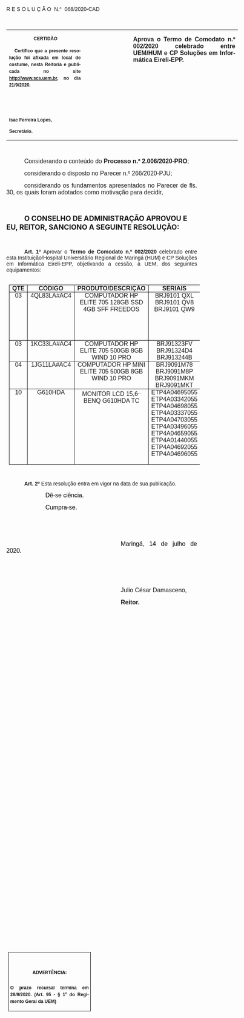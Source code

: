 <body lang=PT-BR link=blue vlink="#954F72" style='tab-interval:35.4pt'>

<div class=WordSection1>

<p class=MsoTitle><span style='font-family:"Arial",sans-serif;mso-bidi-font-family:
"Times New Roman";mso-ansi-language:PT-BR;mso-no-proof:yes'>R E S O L U Ç Ã
O<span style='mso-spacerun:yes'>  </span>N.</span><span style='font-family:
Symbol;mso-ascii-font-family:Arial;mso-hansi-font-family:Arial;mso-ansi-language:
PT-BR;mso-char-type:symbol;mso-symbol-font-family:Symbol;mso-no-proof:yes'><span
style='mso-char-type:symbol;mso-symbol-font-family:Symbol'>°</span></span><span
style='font-family:"Arial",sans-serif;mso-bidi-font-family:"Times New Roman";
mso-ansi-language:PT-BR;mso-no-proof:yes'><span style='mso-spacerun:yes'> 
</span>068/2020-CAD<o:p></o:p></span></p>

<p class=BodyText21><span style='font-size:10.0pt;font-family:"Arial",sans-serif;
mso-bidi-font-family:"Times New Roman";mso-no-proof:yes'><o:p>&nbsp;</o:p></span></p>

<table class=MsoNormalTable border=0 cellspacing=0 cellpadding=0 width=612
 style='width:459.0pt;border-collapse:collapse;mso-padding-alt:0cm 5.4pt 0cm 5.4pt'>
 <tr style='mso-yfti-irow:0;mso-yfti-firstrow:yes;mso-yfti-lastrow:yes'>
  <td width=196 valign=top style='width:147.15pt;padding:0cm 5.4pt 0cm 5.4pt'>
  <p class=MsoNormal align=center style='text-align:center;layout-grid-mode:
  char'><b style='mso-bidi-font-weight:normal'><span style='font-size:9.0pt;
  mso-bidi-font-size:10.0pt;font-family:"Arial",sans-serif;mso-bidi-font-family:
  "Times New Roman";mso-no-proof:yes'><span style='mso-spacerun:yes'> </span>CERTIDÃO<o:p></o:p></span></b></p>
  <p class=MsoNormal style='text-align:justify;line-height:150%'><b
  style='mso-bidi-font-weight:normal'><span style='font-size:9.0pt;line-height:
  150%;font-family:"Arial",sans-serif;mso-bidi-font-family:"Times New Roman";
  mso-no-proof:yes'><span style='mso-spacerun:yes'>   </span>Certifico que a
  presente resolução foi afixada em local de costume, nesta Reitoria e
  publicada no site<span style='color:blue'> </span><a
  href="http://www.scs.uem.br/"><span style='text-decoration:none;text-underline:
  none'>http://www.scs.uem.br</span></a>, no dia</span></b><b style='mso-bidi-font-weight:
  normal'><span style='font-size:9.0pt;mso-bidi-font-size:10.0pt;line-height:
  150%;font-family:"Arial",sans-serif;mso-bidi-font-family:"Times New Roman";
  mso-no-proof:yes'> 21/9/2020.<o:p></o:p></span></b></p>
  <p class=MsoNormal><b style='mso-bidi-font-weight:normal'><span
  style='font-size:9.0pt;mso-bidi-font-size:10.0pt;font-family:"Arial",sans-serif;
  mso-bidi-font-family:"Times New Roman";mso-no-proof:yes'><o:p>&nbsp;</o:p></span></b></p>
  <p class=MsoNormal><b style='mso-bidi-font-weight:normal'><span
  style='font-size:9.0pt;mso-bidi-font-size:10.0pt;font-family:"Arial",sans-serif;
  mso-bidi-font-family:"Times New Roman";mso-no-proof:yes'><o:p>&nbsp;</o:p></span></b></p>
  <p class=MsoNormal><b style='mso-bidi-font-weight:normal'><span
  style='font-size:9.0pt;mso-bidi-font-size:10.0pt;font-family:"Arial",sans-serif;
  mso-bidi-font-family:"Times New Roman";mso-no-proof:yes'>Isac Ferreira Lopes,<o:p></o:p></span></b></p>
  <p class=MsoNormal><b style='mso-bidi-font-weight:normal'><span
  style='font-size:9.0pt;mso-bidi-font-size:10.0pt;font-family:"Arial",sans-serif;
  mso-bidi-font-family:"Times New Roman";mso-no-proof:yes'>Secretário.<o:p></o:p></span></b></p>
  </td>
  <td width=123 valign=top style='width:92.15pt;padding:0cm 5.4pt 0cm 5.4pt'>
  <p class=MsoNormal style='margin-right:-5.4pt'><b><span style='font-size:
  12.0pt;mso-bidi-font-size:10.0pt;font-family:"Arial",sans-serif;mso-bidi-font-family:
  "Times New Roman";mso-no-proof:yes'><o:p>&nbsp;</o:p></span></b></p>
  </td>
  <td width=293 valign=top style='width:219.7pt;padding:0cm 5.4pt 0cm 5.4pt'>
  <p class=MsoNormal style='text-align:justify'><b><span style='font-size:12.0pt;
  font-family:"Arial",sans-serif;mso-no-proof:yes'>Aprova o Termo de Comodato n.º
  002/2020 celebrado entre UEM/HUM e CP Soluções em Informática Eireli-EPP.</span></b><b><span
  style='font-size:12.0pt;font-family:"Arial",sans-serif;mso-bidi-font-family:
  "Times New Roman";mso-no-proof:yes'><o:p></o:p></span></b></p>
  </td>
 </tr>
</table>

<p class=BodyText21><span style='mso-bidi-font-size:12.0pt;font-family:"Arial",sans-serif;
mso-bidi-font-family:"Times New Roman";mso-no-proof:yes'><o:p>&nbsp;</o:p></span></p>

<p class=MsoNormal style='text-align:justify;text-indent:35.45pt'><span
style='font-size:12.0pt;mso-bidi-font-size:10.0pt;font-family:"Arial",sans-serif;
mso-bidi-font-family:"Times New Roman"'>Considerando o conteúdo do <b
style='mso-bidi-font-weight:normal'>Processo n.º 2.006/2020-PRO</b>;<o:p></o:p></span></p>

<p class=MsoNormal style='text-align:justify;text-indent:35.45pt'><span
style='font-size:12.0pt;mso-bidi-font-size:10.0pt;font-family:"Arial",sans-serif;
mso-bidi-font-family:"Times New Roman"'>considerando o disposto no Parecer n.º 266/2020-PJU;<o:p></o:p></span></p>

<p class=MsoNormal style='text-align:justify;text-indent:35.45pt'><span
style='font-size:12.0pt;mso-bidi-font-size:10.0pt;font-family:"Arial",sans-serif;
mso-bidi-font-family:"Times New Roman"'>considerando os fundamentos
apresentados no Parecer de fls. 30, os quais foram adotados como motivação para
decidir,<o:p></o:p></span></p>

<p class=MsoBodyTextIndent style='text-indent:35.45pt'><b style='mso-bidi-font-weight:
normal'><span style='font-size:12.0pt;mso-no-proof:yes'><o:p>&nbsp;</o:p></span></b></p>

<p class=MsoBodyTextIndent style='text-indent:35.45pt'><b style='mso-bidi-font-weight:
normal'><span style='font-size:14.0pt;mso-no-proof:yes'>O CONSELHO DE
ADMINISTRAÇÃO APROVOU E EU, REITOR, SANCIONO A SEGUINTE RESOLUÇÃO:<o:p></o:p></span></b></p>

<p class=MsoBodyTextIndent style='text-indent:35.45pt'><span style='mso-no-proof:
yes'><o:p>&nbsp;</o:p></span></p>

<p style='margin:0cm;margin-bottom:.0001pt;text-align:justify;text-indent:35.45pt'><b
style='mso-bidi-font-weight:normal'><span style='font-family:"Arial",sans-serif;
mso-fareast-font-family:"Arial Unicode MS"'>Art. 1º </span></b><span
style='font-family:"Arial",sans-serif'>Aprovar o </span><b><span
style='mso-bidi-font-size:12.0pt;font-family:"Arial",sans-serif;mso-no-proof:
yes'>Termo de Comodato n.º 002/2020</span></b><span style='font-family:"Arial",sans-serif;
mso-no-proof:yes'> celebrado </span><span style='mso-bidi-font-size:12.0pt;
font-family:"Arial",sans-serif;mso-bidi-font-weight:bold;mso-no-proof:yes'>entre
esta Instituição/Hospital Universitário Regional de&nbsp;Maringá (</span><span
style='font-family:"Arial",sans-serif;mso-no-proof:yes'>HUM) e CP Soluções em
Informática Eireli-EPP, objetivando a cessão, à UEM, dos seguintes
equipamentos:<o:p></o:p></span></p>

<p align=center style='margin:0cm;margin-bottom:.0001pt;text-align:center;
text-indent:35.45pt'><span style='font-size:10.0pt;font-family:"Arial",sans-serif;
mso-no-proof:yes'><o:p>&nbsp;</o:p></span></p>

<table class=MsoNormalTable border=1 cellspacing=0 cellpadding=0
 style='margin-left:5.4pt;border-collapse:collapse;border:none;mso-border-alt:
 solid windowtext .5pt;mso-yfti-tbllook:1184;mso-padding-alt:0cm 5.4pt 0cm 5.4pt;
 mso-border-insideh:.5pt solid windowtext;mso-border-insidev:.5pt solid windowtext'>
 <tr style='mso-yfti-irow:0;mso-yfti-firstrow:yes'>
  <td width=47 valign=top style='width:35.5pt;border:solid windowtext 1.0pt;
  mso-border-alt:solid windowtext .5pt;padding:0cm 5.4pt 0cm 5.4pt'>
  <p align=center style='margin:0cm;margin-bottom:.0001pt;text-align:center'><b
  style='mso-bidi-font-weight:normal'><span style='mso-bidi-font-size:12.0pt;
  font-family:"Arial",sans-serif;mso-fareast-font-family:"Arial Unicode MS";
  mso-bidi-font-family:"Times New Roman";mso-no-proof:yes'>QTE<o:p></o:p></span></b></p>
  </td>
  <td width=123 valign=top style='width:92.2pt;border:solid windowtext 1.0pt;
  border-left:none;mso-border-left-alt:solid windowtext .5pt;mso-border-alt:
  solid windowtext .5pt;padding:0cm 5.4pt 0cm 5.4pt'>
  <p align=center style='margin:0cm;margin-bottom:.0001pt;text-align:center'><b
  style='mso-bidi-font-weight:normal'><span style='mso-bidi-font-size:12.0pt;
  font-family:"Arial",sans-serif;mso-fareast-font-family:"Arial Unicode MS";
  mso-bidi-font-family:"Times New Roman";mso-no-proof:yes'>CÓDIGO<o:p></o:p></span></b></p>
  </td>
  <td width=198 valign=top style='width:148.75pt;border:solid windowtext 1.0pt;
  border-left:none;mso-border-left-alt:solid windowtext .5pt;mso-border-alt:
  solid windowtext .5pt;padding:0cm 5.4pt 0cm 5.4pt'>
  <p align=center style='margin:0cm;margin-bottom:.0001pt;text-align:center'><b
  style='mso-bidi-font-weight:normal'><span style='mso-bidi-font-size:12.0pt;
  font-family:"Arial",sans-serif;mso-fareast-font-family:"Arial Unicode MS";
  mso-bidi-font-family:"Times New Roman";mso-no-proof:yes'>PRODUTO/DESCRIÇÃO<o:p></o:p></span></b></p>
  </td>
  <td width=147 valign=top style='width:110.4pt;border:solid windowtext 1.0pt;
  border-left:none;mso-border-left-alt:solid windowtext .5pt;mso-border-alt:
  solid windowtext .5pt;padding:0cm 5.4pt 0cm 5.4pt'>
  <p align=center style='margin:0cm;margin-bottom:.0001pt;text-align:center'><b
  style='mso-bidi-font-weight:normal'><span style='mso-bidi-font-size:12.0pt;
  font-family:"Arial",sans-serif;mso-fareast-font-family:"Arial Unicode MS";
  mso-bidi-font-family:"Times New Roman";mso-no-proof:yes'>SERIAIS<o:p></o:p></span></b></p>
  </td>
  <td width=96 valign=top style='width:72.15pt;border:solid windowtext 1.0pt;
  border-left:none;mso-border-left-alt:solid windowtext .5pt;mso-border-alt:
  solid windowtext .5pt;padding:0cm 5.4pt 0cm 5.4pt'>
  <p align=center style='margin:0cm;margin-bottom:.0001pt;text-align:center'><b
  style='mso-bidi-font-weight:normal'><span style='mso-bidi-font-size:12.0pt;
  font-family:"Arial",sans-serif;mso-fareast-font-family:"Arial Unicode MS";
  mso-bidi-font-family:"Times New Roman";mso-no-proof:yes'>OBS<o:p></o:p></span></b></p>
  </td>
 </tr>
 <tr style='mso-yfti-irow:1'>
  <td width=47 valign=top style='width:35.5pt;border:solid windowtext 1.0pt;
  border-top:none;mso-border-top-alt:solid windowtext .5pt;mso-border-alt:solid windowtext .5pt;
  padding:0cm 5.4pt 0cm 5.4pt'>
  <p align=center style='margin:0cm;margin-bottom:.0001pt;text-align:center'><span
  style='mso-bidi-font-size:12.0pt;font-family:"Arial",sans-serif;mso-fareast-font-family:
  "Arial Unicode MS";mso-bidi-font-family:"Times New Roman";mso-no-proof:yes'>03<o:p></o:p></span></p>
  </td>
  <td width=123 valign=top style='width:92.2pt;border-top:none;border-left:
  none;border-bottom:solid windowtext 1.0pt;border-right:solid windowtext 1.0pt;
  mso-border-top-alt:solid windowtext .5pt;mso-border-left-alt:solid windowtext .5pt;
  mso-border-alt:solid windowtext .5pt;padding:0cm 5.4pt 0cm 5.4pt'>
  <p align=center style='margin:0cm;margin-bottom:.0001pt;text-align:center'><span
  style='mso-bidi-font-size:12.0pt;font-family:"Arial",sans-serif;mso-fareast-font-family:
  "Arial Unicode MS";mso-bidi-font-family:"Times New Roman";mso-no-proof:yes'>4QL83LA#AC4<o:p></o:p></span></p>
  </td>
  <td width=198 valign=top style='width:148.75pt;border-top:none;border-left:
  none;border-bottom:solid windowtext 1.0pt;border-right:solid windowtext 1.0pt;
  mso-border-top-alt:solid windowtext .5pt;mso-border-left-alt:solid windowtext .5pt;
  mso-border-alt:solid windowtext .5pt;padding:0cm 5.4pt 0cm 5.4pt'>
  <p align=center style='margin:0cm;margin-bottom:.0001pt;text-align:center'><span
  style='mso-bidi-font-size:12.0pt;font-family:"Arial",sans-serif;mso-fareast-font-family:
  "Arial Unicode MS";mso-bidi-font-family:"Times New Roman";mso-no-proof:yes'>COMPUTADOR
  HP ELITE 705 128GB SSD<o:p></o:p></span></p>
  <p align=center style='margin:0cm;margin-bottom:.0001pt;text-align:center'><span
  style='mso-bidi-font-size:12.0pt;font-family:"Arial",sans-serif;mso-fareast-font-family:
  "Arial Unicode MS";mso-bidi-font-family:"Times New Roman";mso-no-proof:yes'>4GB
  SFF FREEDOS<o:p></o:p></span></p>
  </td>
  <td width=147 valign=top style='width:110.4pt;border-top:none;border-left:
  none;border-bottom:solid windowtext 1.0pt;border-right:solid windowtext 1.0pt;
  mso-border-top-alt:solid windowtext .5pt;mso-border-left-alt:solid windowtext .5pt;
  mso-border-alt:solid windowtext .5pt;padding:0cm 5.4pt 0cm 5.4pt'>
  <p align=center style='margin:0cm;margin-bottom:.0001pt;text-align:center'><span
  style='mso-bidi-font-size:12.0pt;font-family:"Arial",sans-serif;mso-fareast-font-family:
  "Arial Unicode MS";mso-bidi-font-family:"Times New Roman";mso-no-proof:yes'>BRJ9101
  QXL<o:p></o:p></span></p>
  <p align=center style='margin:0cm;margin-bottom:.0001pt;text-align:center'><span
  style='mso-bidi-font-size:12.0pt;font-family:"Arial",sans-serif;mso-fareast-font-family:
  "Arial Unicode MS";mso-bidi-font-family:"Times New Roman";mso-no-proof:yes'>BRJ9101
  QV8<o:p></o:p></span></p>
  <p align=center style='margin:0cm;margin-bottom:.0001pt;text-align:center'><span
  style='mso-bidi-font-size:12.0pt;font-family:"Arial",sans-serif;mso-fareast-font-family:
  "Arial Unicode MS";mso-bidi-font-family:"Times New Roman";mso-no-proof:yes'>BRJ9101
  QW9<b style='mso-bidi-font-weight:normal'><o:p></o:p></b></span></p>
  </td>
  <td width=96 valign=top style='width:72.15pt;border:none;border-right:solid windowtext 1.0pt;
  mso-border-top-alt:solid windowtext .5pt;mso-border-left-alt:solid windowtext .5pt;
  mso-border-top-alt:solid windowtext .5pt;mso-border-left-alt:solid windowtext .5pt;
  mso-border-right-alt:solid windowtext .5pt;padding:0cm 5.4pt 0cm 5.4pt'>
  <p align=center style='margin:0cm;margin-bottom:.0001pt;text-align:center'><span
  style='mso-bidi-font-size:12.0pt;font-family:"Arial",sans-serif;mso-fareast-font-family:
  "Arial Unicode MS";mso-bidi-font-family:"Times New Roman";mso-no-proof:yes'>COM
  KIT TECLADO E MOUSE INCLUSOS<o:p></o:p></span></p>
  </td>
 </tr>
 <tr style='mso-yfti-irow:2'>
  <td width=47 valign=top style='width:35.5pt;border:solid windowtext 1.0pt;
  border-top:none;mso-border-top-alt:solid windowtext .5pt;mso-border-alt:solid windowtext .5pt;
  padding:0cm 5.4pt 0cm 5.4pt'>
  <p align=center style='margin:0cm;margin-bottom:.0001pt;text-align:center'><span
  style='mso-bidi-font-size:12.0pt;font-family:"Arial",sans-serif;mso-fareast-font-family:
  "Arial Unicode MS";mso-bidi-font-family:"Times New Roman";mso-no-proof:yes'>03<o:p></o:p></span></p>
  </td>
  <td width=123 valign=top style='width:92.2pt;border-top:none;border-left:
  none;border-bottom:solid windowtext 1.0pt;border-right:solid windowtext 1.0pt;
  mso-border-top-alt:solid windowtext .5pt;mso-border-left-alt:solid windowtext .5pt;
  mso-border-alt:solid windowtext .5pt;padding:0cm 5.4pt 0cm 5.4pt'>
  <p align=center style='margin:0cm;margin-bottom:.0001pt;text-align:center'><span
  style='mso-bidi-font-size:12.0pt;font-family:"Arial",sans-serif;mso-fareast-font-family:
  "Arial Unicode MS";mso-bidi-font-family:"Times New Roman";mso-no-proof:yes'>1KC33LA#AC4<o:p></o:p></span></p>
  </td>
  <td width=198 valign=top style='width:148.75pt;border-top:none;border-left:
  none;border-bottom:solid windowtext 1.0pt;border-right:solid windowtext 1.0pt;
  mso-border-top-alt:solid windowtext .5pt;mso-border-left-alt:solid windowtext .5pt;
  mso-border-alt:solid windowtext .5pt;padding:0cm 5.4pt 0cm 5.4pt'>
  <p align=center style='margin:0cm;margin-bottom:.0001pt;text-align:center'><span
  style='mso-bidi-font-size:12.0pt;font-family:"Arial",sans-serif;mso-fareast-font-family:
  "Arial Unicode MS";mso-bidi-font-family:"Times New Roman";mso-no-proof:yes'>COMPUTADOR
  HP ELITE 705 500GB 8GB WIND 10 PRO<o:p></o:p></span></p>
  </td>
  <td width=147 valign=top style='width:110.4pt;border-top:none;border-left:
  none;border-bottom:solid windowtext 1.0pt;border-right:solid windowtext 1.0pt;
  mso-border-top-alt:solid windowtext .5pt;mso-border-left-alt:solid windowtext .5pt;
  mso-border-alt:solid windowtext .5pt;padding:0cm 5.4pt 0cm 5.4pt'>
  <p align=center style='margin:0cm;margin-bottom:.0001pt;text-align:center'><span
  style='mso-bidi-font-size:12.0pt;font-family:"Arial",sans-serif;mso-fareast-font-family:
  "Arial Unicode MS";mso-bidi-font-family:"Times New Roman";mso-no-proof:yes'>BRJ91323FV<o:p></o:p></span></p>
  <p align=center style='margin:0cm;margin-bottom:.0001pt;text-align:center'><span
  style='mso-bidi-font-size:12.0pt;font-family:"Arial",sans-serif;mso-fareast-font-family:
  "Arial Unicode MS";mso-bidi-font-family:"Times New Roman";mso-no-proof:yes'>BRJ91324D4<o:p></o:p></span></p>
  <p align=center style='margin:0cm;margin-bottom:.0001pt;text-align:center'><span
  style='mso-bidi-font-size:12.0pt;font-family:"Arial",sans-serif;mso-fareast-font-family:
  "Arial Unicode MS";mso-bidi-font-family:"Times New Roman";mso-no-proof:yes'>BRJ913244B<b
  style='mso-bidi-font-weight:normal'><o:p></o:p></b></span></p>
  </td>
  <td width=96 valign=top style='width:72.15pt;border:none;border-right:solid windowtext 1.0pt;
  mso-border-left-alt:solid windowtext .5pt;mso-border-left-alt:solid windowtext .5pt;
  mso-border-right-alt:solid windowtext .5pt;padding:0cm 5.4pt 0cm 5.4pt'>
  <p align=center style='margin:0cm;margin-bottom:.0001pt;text-align:center'><b
  style='mso-bidi-font-weight:normal'><span style='mso-bidi-font-size:12.0pt;
  font-family:"Arial",sans-serif;mso-fareast-font-family:"Arial Unicode MS";
  mso-bidi-font-family:"Times New Roman";mso-no-proof:yes'><o:p>&nbsp;</o:p></span></b></p>
  </td>
 </tr>
 <tr style='mso-yfti-irow:3'>
  <td width=47 valign=top style='width:35.5pt;border:solid windowtext 1.0pt;
  border-top:none;mso-border-top-alt:solid windowtext .5pt;mso-border-alt:solid windowtext .5pt;
  padding:0cm 5.4pt 0cm 5.4pt'>
  <p align=center style='margin:0cm;margin-bottom:.0001pt;text-align:center'><span
  style='mso-bidi-font-size:12.0pt;font-family:"Arial",sans-serif;mso-fareast-font-family:
  "Arial Unicode MS";mso-bidi-font-family:"Times New Roman";mso-no-proof:yes'>04<o:p></o:p></span></p>
  </td>
  <td width=123 valign=top style='width:92.2pt;border-top:none;border-left:
  none;border-bottom:solid windowtext 1.0pt;border-right:solid windowtext 1.0pt;
  mso-border-top-alt:solid windowtext .5pt;mso-border-left-alt:solid windowtext .5pt;
  mso-border-alt:solid windowtext .5pt;padding:0cm 5.4pt 0cm 5.4pt'>
  <p align=center style='margin:0cm;margin-bottom:.0001pt;text-align:center'><span
  style='mso-bidi-font-size:12.0pt;font-family:"Arial",sans-serif;mso-fareast-font-family:
  "Arial Unicode MS";mso-bidi-font-family:"Times New Roman";mso-no-proof:yes'>1JG11LA#AC4<o:p></o:p></span></p>
  </td>
  <td width=198 valign=top style='width:148.75pt;border-top:none;border-left:
  none;border-bottom:solid windowtext 1.0pt;border-right:solid windowtext 1.0pt;
  mso-border-top-alt:solid windowtext .5pt;mso-border-left-alt:solid windowtext .5pt;
  mso-border-alt:solid windowtext .5pt;padding:0cm 5.4pt 0cm 5.4pt'>
  <p align=center style='margin:0cm;margin-bottom:.0001pt;text-align:center'><span
  style='mso-bidi-font-size:12.0pt;font-family:"Arial",sans-serif;mso-fareast-font-family:
  "Arial Unicode MS";mso-bidi-font-family:"Times New Roman";mso-no-proof:yes'>COMPUTADOR
  HP MINI ELITE 705 500GB 8GB WIND 10 PRO<b style='mso-bidi-font-weight:normal'><o:p></o:p></b></span></p>
  </td>
  <td width=147 valign=top style='width:110.4pt;border-top:none;border-left:
  none;border-bottom:solid windowtext 1.0pt;border-right:solid windowtext 1.0pt;
  mso-border-top-alt:solid windowtext .5pt;mso-border-left-alt:solid windowtext .5pt;
  mso-border-alt:solid windowtext .5pt;padding:0cm 5.4pt 0cm 5.4pt'>
  <p align=center style='margin:0cm;margin-bottom:.0001pt;text-align:center'><span
  style='mso-bidi-font-size:12.0pt;font-family:"Arial",sans-serif;mso-fareast-font-family:
  "Arial Unicode MS";mso-bidi-font-family:"Times New Roman";mso-no-proof:yes'>BRJ9091M78<o:p></o:p></span></p>
  <p align=center style='margin:0cm;margin-bottom:.0001pt;text-align:center'><span
  style='mso-bidi-font-size:12.0pt;font-family:"Arial",sans-serif;mso-fareast-font-family:
  "Arial Unicode MS";mso-bidi-font-family:"Times New Roman";mso-no-proof:yes'>BRJ9091M8P<o:p></o:p></span></p>
  <p align=center style='margin:0cm;margin-bottom:.0001pt;text-align:center'><span
  style='mso-bidi-font-size:12.0pt;font-family:"Arial",sans-serif;mso-fareast-font-family:
  "Arial Unicode MS";mso-bidi-font-family:"Times New Roman";mso-no-proof:yes'>BRJ9091MKM<o:p></o:p></span></p>
  <p align=center style='margin:0cm;margin-bottom:.0001pt;text-align:center'><span
  style='mso-bidi-font-size:12.0pt;font-family:"Arial",sans-serif;mso-fareast-font-family:
  "Arial Unicode MS";mso-bidi-font-family:"Times New Roman";mso-no-proof:yes'>BRJ9091MKT<b
  style='mso-bidi-font-weight:normal'><o:p></o:p></b></span></p>
  </td>
  <td width=96 valign=top style='width:72.15pt;border-top:none;border-left:
  none;border-bottom:solid windowtext 1.0pt;border-right:solid windowtext 1.0pt;
  mso-border-left-alt:solid windowtext .5pt;mso-border-left-alt:solid windowtext .5pt;
  mso-border-bottom-alt:solid windowtext .5pt;mso-border-right-alt:solid windowtext .5pt;
  padding:0cm 5.4pt 0cm 5.4pt'>
  <p align=center style='margin:0cm;margin-bottom:.0001pt;text-align:center'><b
  style='mso-bidi-font-weight:normal'><span style='mso-bidi-font-size:12.0pt;
  font-family:"Arial",sans-serif;mso-fareast-font-family:"Arial Unicode MS";
  mso-bidi-font-family:"Times New Roman";mso-no-proof:yes'><o:p>&nbsp;</o:p></span></b></p>
  </td>
 </tr>
 <tr style='mso-yfti-irow:4;mso-yfti-lastrow:yes'>
  <td width=47 valign=top style='width:35.5pt;border:solid windowtext 1.0pt;
  border-top:none;mso-border-top-alt:solid windowtext .5pt;mso-border-alt:solid windowtext .5pt;
  padding:0cm 5.4pt 0cm 5.4pt'>
  <p align=center style='margin:0cm;margin-bottom:.0001pt;text-align:center'><span
  style='mso-bidi-font-size:12.0pt;font-family:"Arial",sans-serif;mso-fareast-font-family:
  "Arial Unicode MS";mso-bidi-font-family:"Times New Roman";mso-no-proof:yes'>10<o:p></o:p></span></p>
  </td>
  <td width=123 valign=top style='width:92.2pt;border-top:none;border-left:
  none;border-bottom:solid windowtext 1.0pt;border-right:solid windowtext 1.0pt;
  mso-border-top-alt:solid windowtext .5pt;mso-border-left-alt:solid windowtext .5pt;
  mso-border-alt:solid windowtext .5pt;padding:0cm 5.4pt 0cm 5.4pt'>
  <p align=center style='margin:0cm;margin-bottom:.0001pt;text-align:center'><span
  style='mso-bidi-font-size:12.0pt;font-family:"Arial",sans-serif;mso-fareast-font-family:
  "Arial Unicode MS";mso-bidi-font-family:"Times New Roman";mso-no-proof:yes'>G610HDA<o:p></o:p></span></p>
  </td>
  <td width=198 valign=top style='width:148.75pt;border-top:none;border-left:
  none;border-bottom:solid windowtext 1.0pt;border-right:solid windowtext 1.0pt;
  mso-border-top-alt:solid windowtext .5pt;mso-border-left-alt:solid windowtext .5pt;
  mso-border-alt:solid windowtext .5pt;padding:0cm 5.4pt 0cm 5.4pt'>
  <p align=center style='margin:0cm;margin-bottom:.0001pt;text-align:center'><span
  style='mso-bidi-font-size:12.0pt;font-family:"Arial",sans-serif;mso-fareast-font-family:
  "Arial Unicode MS";mso-bidi-font-family:"Times New Roman";mso-no-proof:yes'>MONITOR
  LCD 15,6<sup>..</sup> BENQ G610HDA TC<o:p></o:p></span></p>
  </td>
  <td width=147 valign=top style='width:110.4pt;border-top:none;border-left:
  none;border-bottom:solid windowtext 1.0pt;border-right:solid windowtext 1.0pt;
  mso-border-top-alt:solid windowtext .5pt;mso-border-left-alt:solid windowtext .5pt;
  mso-border-alt:solid windowtext .5pt;padding:0cm 5.4pt 0cm 5.4pt'>
  <p align=center style='margin:0cm;margin-bottom:.0001pt;text-align:center'><span
  style='mso-bidi-font-size:12.0pt;font-family:"Arial",sans-serif;mso-fareast-font-family:
  "Arial Unicode MS";mso-bidi-font-family:"Times New Roman";mso-no-proof:yes'>ETP4A04695055<o:p></o:p></span></p>
  <p align=center style='margin:0cm;margin-bottom:.0001pt;text-align:center'><span
  style='mso-bidi-font-size:12.0pt;font-family:"Arial",sans-serif;mso-fareast-font-family:
  "Arial Unicode MS";mso-bidi-font-family:"Times New Roman";mso-no-proof:yes'>ETP4A03342055<o:p></o:p></span></p>
  <p align=center style='margin:0cm;margin-bottom:.0001pt;text-align:center'><span
  style='mso-bidi-font-size:12.0pt;font-family:"Arial",sans-serif;mso-fareast-font-family:
  "Arial Unicode MS";mso-bidi-font-family:"Times New Roman";mso-no-proof:yes'>ETP4A04698055<o:p></o:p></span></p>
  <p align=center style='margin:0cm;margin-bottom:.0001pt;text-align:center'><span
  style='mso-bidi-font-size:12.0pt;font-family:"Arial",sans-serif;mso-fareast-font-family:
  "Arial Unicode MS";mso-bidi-font-family:"Times New Roman";mso-no-proof:yes'>ETP4A03337055<o:p></o:p></span></p>
  <p align=center style='margin:0cm;margin-bottom:.0001pt;text-align:center'><span
  style='mso-bidi-font-size:12.0pt;font-family:"Arial",sans-serif;mso-fareast-font-family:
  "Arial Unicode MS";mso-bidi-font-family:"Times New Roman";mso-no-proof:yes'>ETP4A04703055<o:p></o:p></span></p>
  <p align=center style='margin:0cm;margin-bottom:.0001pt;text-align:center'><span
  style='mso-bidi-font-size:12.0pt;font-family:"Arial",sans-serif;mso-fareast-font-family:
  "Arial Unicode MS";mso-bidi-font-family:"Times New Roman";mso-no-proof:yes'>ETP4A03496055<o:p></o:p></span></p>
  <p align=center style='margin:0cm;margin-bottom:.0001pt;text-align:center'><span
  style='mso-bidi-font-size:12.0pt;font-family:"Arial",sans-serif;mso-fareast-font-family:
  "Arial Unicode MS";mso-bidi-font-family:"Times New Roman";mso-no-proof:yes'>ETP4A04659055<o:p></o:p></span></p>
  <p align=center style='margin:0cm;margin-bottom:.0001pt;text-align:center'><span
  style='mso-bidi-font-size:12.0pt;font-family:"Arial",sans-serif;mso-fareast-font-family:
  "Arial Unicode MS";mso-bidi-font-family:"Times New Roman";mso-no-proof:yes'>ETP4A01440055<o:p></o:p></span></p>
  <p align=center style='margin:0cm;margin-bottom:.0001pt;text-align:center'><span
  style='mso-bidi-font-size:12.0pt;font-family:"Arial",sans-serif;mso-fareast-font-family:
  "Arial Unicode MS";mso-bidi-font-family:"Times New Roman";mso-no-proof:yes'>ETP4A04692055<o:p></o:p></span></p>
  <p align=center style='margin:0cm;margin-bottom:.0001pt;text-align:center'><span
  style='mso-bidi-font-size:12.0pt;font-family:"Arial",sans-serif;mso-fareast-font-family:
  "Arial Unicode MS";mso-bidi-font-family:"Times New Roman";mso-no-proof:yes'>ETP4A04696055<o:p></o:p></span></p>
  <p align=center style='margin:0cm;margin-bottom:.0001pt;text-align:center'><span
  style='mso-bidi-font-size:12.0pt;font-family:"Arial",sans-serif;mso-fareast-font-family:
  "Arial Unicode MS";mso-bidi-font-family:"Times New Roman";mso-no-proof:yes'><o:p>&nbsp;</o:p></span></p>
  </td>
  <td width=96 valign=top style='width:72.15pt;border-top:none;border-left:
  none;border-bottom:solid windowtext 1.0pt;border-right:solid windowtext 1.0pt;
  mso-border-top-alt:solid windowtext .5pt;mso-border-left-alt:solid windowtext .5pt;
  mso-border-alt:solid windowtext .5pt;padding:0cm 5.4pt 0cm 5.4pt'>
  <p align=center style='margin:0cm;margin-bottom:.0001pt;text-align:center'><b
  style='mso-bidi-font-weight:normal'><span style='mso-bidi-font-size:12.0pt;
  font-family:"Arial",sans-serif;mso-fareast-font-family:"Arial Unicode MS";
  mso-bidi-font-family:"Times New Roman";mso-no-proof:yes'><o:p>&nbsp;</o:p></span></b></p>
  <p align=center style='margin:0cm;margin-bottom:.0001pt;text-align:center'><b
  style='mso-bidi-font-weight:normal'><span style='mso-bidi-font-size:12.0pt;
  font-family:"Arial",sans-serif;mso-fareast-font-family:"Arial Unicode MS";
  mso-bidi-font-family:"Times New Roman";mso-no-proof:yes'><o:p>&nbsp;</o:p></span></b></p>
  <p align=center style='margin:0cm;margin-bottom:.0001pt;text-align:center'><b
  style='mso-bidi-font-weight:normal'><span style='mso-bidi-font-size:12.0pt;
  font-family:"Arial",sans-serif;mso-fareast-font-family:"Arial Unicode MS";
  mso-bidi-font-family:"Times New Roman";mso-no-proof:yes'><o:p>&nbsp;</o:p></span></b></p>
  <p align=center style='margin:0cm;margin-bottom:.0001pt;text-align:center'><b
  style='mso-bidi-font-weight:normal'><span style='mso-bidi-font-size:12.0pt;
  font-family:"Arial",sans-serif;mso-fareast-font-family:"Arial Unicode MS";
  mso-bidi-font-family:"Times New Roman";mso-no-proof:yes'><o:p>&nbsp;</o:p></span></b></p>
  <p align=center style='margin:0cm;margin-bottom:.0001pt;text-align:center'><b
  style='mso-bidi-font-weight:normal'><span style='mso-bidi-font-size:12.0pt;
  font-family:"Arial",sans-serif;mso-fareast-font-family:"Arial Unicode MS";
  mso-bidi-font-family:"Times New Roman";mso-no-proof:yes'><o:p>&nbsp;</o:p></span></b></p>
  <p align=center style='margin:0cm;margin-bottom:.0001pt;text-align:center'><b
  style='mso-bidi-font-weight:normal'><span style='mso-bidi-font-size:12.0pt;
  font-family:"Arial",sans-serif;mso-fareast-font-family:"Arial Unicode MS";
  mso-bidi-font-family:"Times New Roman";mso-no-proof:yes'><o:p>&nbsp;</o:p></span></b></p>
  <p align=center style='margin:0cm;margin-bottom:.0001pt;text-align:center'><b
  style='mso-bidi-font-weight:normal'><span style='mso-bidi-font-size:12.0pt;
  font-family:"Arial",sans-serif;mso-fareast-font-family:"Arial Unicode MS";
  mso-bidi-font-family:"Times New Roman";mso-no-proof:yes'><o:p>&nbsp;</o:p></span></b></p>
  <p align=center style='margin:0cm;margin-bottom:.0001pt;text-align:center'><b
  style='mso-bidi-font-weight:normal'><span style='mso-bidi-font-size:12.0pt;
  font-family:"Arial",sans-serif;mso-fareast-font-family:"Arial Unicode MS";
  mso-bidi-font-family:"Times New Roman";mso-no-proof:yes'><o:p>&nbsp;</o:p></span></b></p>
  <p align=center style='margin:0cm;margin-bottom:.0001pt;text-align:center'><b
  style='mso-bidi-font-weight:normal'><span style='mso-bidi-font-size:12.0pt;
  font-family:"Arial",sans-serif;mso-fareast-font-family:"Arial Unicode MS";
  mso-bidi-font-family:"Times New Roman";mso-no-proof:yes'><o:p>&nbsp;</o:p></span></b></p>
  <p align=center style='margin:0cm;margin-bottom:.0001pt;text-align:center'><b
  style='mso-bidi-font-weight:normal'><span style='mso-bidi-font-size:12.0pt;
  font-family:"Arial",sans-serif;mso-fareast-font-family:"Arial Unicode MS";
  mso-bidi-font-family:"Times New Roman";mso-no-proof:yes'><o:p>&nbsp;</o:p></span></b></p>
  <p align=center style='margin:0cm;margin-bottom:.0001pt;text-align:center'><b
  style='mso-bidi-font-weight:normal'><span style='mso-bidi-font-size:12.0pt;
  font-family:"Arial",sans-serif;mso-fareast-font-family:"Arial Unicode MS";
  mso-bidi-font-family:"Times New Roman";mso-no-proof:yes'><o:p>&nbsp;</o:p></span></b></p>
  </td>
 </tr>
</table>

<p class=MsoNormal style='margin-bottom:6.0pt;text-align:justify'><b
style='mso-bidi-font-weight:normal'><span style='font-size:12.0pt;font-family:
"Arial",sans-serif;mso-fareast-font-family:"Arial Unicode MS";mso-bidi-font-family:
"Times New Roman";mso-no-proof:yes'><o:p>&nbsp;</o:p></span></b></p>

<p style='margin-top:6.0pt;margin-right:0cm;margin-bottom:0cm;margin-left:35.4pt;
margin-bottom:.0001pt;text-align:justify;text-indent:.05pt'><b
style='mso-bidi-font-weight:normal'><span style='mso-bidi-font-size:12.0pt;
font-family:"Arial",sans-serif;mso-fareast-font-family:"Arial Unicode MS";
mso-bidi-font-family:"Times New Roman";mso-no-proof:yes'>Art. 2º </span></b><span
style='mso-bidi-font-size:12.0pt;font-family:"Arial",sans-serif;mso-bidi-font-family:
"Times New Roman";mso-no-proof:yes'>Esta resolução entra em vigor na data de
sua publicação.<o:p></o:p></span></p>

<p class=MsoNormal style='margin-left:35.35pt;text-align:justify;text-indent:
35.45pt'><span style='font-size:12.0pt;font-family:"Arial",sans-serif;
color:black;mso-no-proof:yes'><span style='mso-spacerun:yes'>  </span>Dê-se
ciência.<o:p></o:p></span></p>

<p class=MsoNormal style='margin-left:35.35pt;text-align:justify;text-indent:
35.45pt'><span style='font-size:12.0pt;font-family:"Arial",sans-serif;
color:black;mso-no-proof:yes'><span style='mso-spacerun:yes'>  </span>Cumpra-se.<o:p></o:p></span></p>

<p class=MsoNormal style='text-align:justify;text-indent:8.0cm'><span
style='font-size:12.0pt;font-family:"Arial",sans-serif;color:black;mso-no-proof:
yes'><o:p>&nbsp;</o:p></span></p>

<p class=MsoNormal style='text-align:justify;text-indent:8.0cm'><span
style='font-size:12.0pt;font-family:"Arial",sans-serif;color:black;mso-no-proof:
yes'><o:p>&nbsp;</o:p></span></p>

<p class=MsoNormal style='text-align:justify;text-indent:8.0cm'><span
style='font-size:12.0pt;font-family:"Arial",sans-serif;color:black;mso-no-proof:
yes'>Maringá, 14 de julho de 2020.<o:p></o:p></span></p>

<p class=MsoNormal style='text-align:justify;text-indent:8.0cm'><span
style='font-size:14.0pt;font-family:"Arial",sans-serif;mso-bidi-font-family:
"Times New Roman";mso-no-proof:yes'><o:p>&nbsp;</o:p></span></p>

<p class=MsoNormal style='text-align:justify;text-indent:8.0cm'><span
style='font-size:14.0pt;font-family:"Arial",sans-serif;mso-bidi-font-family:
"Times New Roman";mso-no-proof:yes'><o:p>&nbsp;</o:p></span></p>

<p class=MsoNormal style='text-align:justify;text-indent:8.0cm'><span
style='font-size:12.0pt;font-family:"Arial",sans-serif;mso-bidi-font-family:
"Times New Roman";mso-no-proof:yes'>Julio César Damasceno,<o:p></o:p></span></p>

<p class=MsoNormal style='text-align:justify;text-indent:8.0cm;tab-stops:8.0cm 276.45pt'><b
style='mso-bidi-font-weight:normal'><span style='font-size:12.0pt;font-family:
"Arial",sans-serif;mso-bidi-font-family:"Times New Roman";mso-no-proof:yes'>Reitor.<o:p></o:p></span></b></p>

<p class=MsoNormal style='text-align:justify;text-indent:8.0cm;tab-stops:8.0cm 276.45pt'><b
style='mso-bidi-font-weight:normal'><span style='font-size:12.0pt;font-family:
"Arial",sans-serif;mso-bidi-font-family:"Times New Roman";mso-no-proof:yes'><o:p>&nbsp;</o:p></span></b></p>

<p class=MsoNormal style='text-align:justify;text-indent:8.0cm;tab-stops:8.0cm 276.45pt'><b
style='mso-bidi-font-weight:normal'><span style='font-size:12.0pt;font-family:
"Arial",sans-serif;mso-bidi-font-family:"Times New Roman";mso-no-proof:yes'><o:p>&nbsp;</o:p></span></b></p>

<p class=MsoNormal style='text-align:justify;text-indent:8.0cm;tab-stops:8.0cm 276.45pt'><b
style='mso-bidi-font-weight:normal'><span style='font-size:12.0pt;font-family:
"Arial",sans-serif;mso-bidi-font-family:"Times New Roman";mso-no-proof:yes'><o:p>&nbsp;</o:p></span></b></p>

<p class=MsoNormal style='text-align:justify;text-indent:8.0cm;tab-stops:8.0cm 276.45pt'><b
style='mso-bidi-font-weight:normal'><span style='font-size:12.0pt;font-family:
"Arial",sans-serif;mso-bidi-font-family:"Times New Roman";mso-no-proof:yes'><o:p>&nbsp;</o:p></span></b></p>

<p class=MsoNormal style='text-align:justify;text-indent:8.0cm;tab-stops:8.0cm 276.45pt'><b
style='mso-bidi-font-weight:normal'><span style='font-size:12.0pt;font-family:
"Arial",sans-serif;mso-bidi-font-family:"Times New Roman";mso-no-proof:yes'><o:p>&nbsp;</o:p></span></b></p>

<p class=MsoNormal style='text-align:justify;text-indent:8.0cm;tab-stops:8.0cm 276.45pt'><b
style='mso-bidi-font-weight:normal'><span style='font-size:12.0pt;font-family:
"Arial",sans-serif;mso-bidi-font-family:"Times New Roman";mso-no-proof:yes'><o:p>&nbsp;</o:p></span></b></p>

<p class=MsoNormal style='text-align:justify;text-indent:8.0cm;tab-stops:8.0cm 276.45pt'><b
style='mso-bidi-font-weight:normal'><span style='font-size:12.0pt;font-family:
"Arial",sans-serif;mso-bidi-font-family:"Times New Roman";mso-no-proof:yes'><o:p>&nbsp;</o:p></span></b></p>

<p class=MsoNormal style='text-align:justify;text-indent:8.0cm;tab-stops:8.0cm 276.45pt'><b
style='mso-bidi-font-weight:normal'><span style='font-size:12.0pt;font-family:
"Arial",sans-serif;mso-bidi-font-family:"Times New Roman";mso-no-proof:yes'><o:p>&nbsp;</o:p></span></b></p>

<p class=MsoNormal style='text-align:justify;text-indent:8.0cm;tab-stops:8.0cm 276.45pt'><b
style='mso-bidi-font-weight:normal'><span style='font-size:12.0pt;font-family:
"Arial",sans-serif;mso-bidi-font-family:"Times New Roman";mso-no-proof:yes'><o:p>&nbsp;</o:p></span></b></p>

<p class=MsoNormal style='text-align:justify;text-indent:8.0cm;tab-stops:8.0cm 276.45pt'><b
style='mso-bidi-font-weight:normal'><span style='font-size:12.0pt;font-family:
"Arial",sans-serif;mso-bidi-font-family:"Times New Roman";mso-no-proof:yes'><o:p>&nbsp;</o:p></span></b></p>

<p class=MsoNormal style='text-align:justify;text-indent:8.0cm;tab-stops:8.0cm 276.45pt'><b
style='mso-bidi-font-weight:normal'><span style='font-size:12.0pt;font-family:
"Arial",sans-serif;mso-bidi-font-family:"Times New Roman";mso-no-proof:yes'><o:p>&nbsp;</o:p></span></b></p>

<p class=MsoNormal style='text-align:justify;text-indent:8.0cm;tab-stops:8.0cm 276.45pt'><b
style='mso-bidi-font-weight:normal'><span style='font-size:12.0pt;font-family:
"Arial",sans-serif;mso-bidi-font-family:"Times New Roman";mso-no-proof:yes'><o:p>&nbsp;</o:p></span></b></p>

<p class=MsoNormal style='text-align:justify;text-indent:8.0cm;tab-stops:8.0cm 276.45pt'><b
style='mso-bidi-font-weight:normal'><span style='font-size:12.0pt;font-family:
"Arial",sans-serif;mso-bidi-font-family:"Times New Roman";mso-no-proof:yes'><o:p>&nbsp;</o:p></span></b></p>

<p class=MsoNormal style='text-align:justify;text-indent:8.0cm;tab-stops:8.0cm 276.45pt'><b
style='mso-bidi-font-weight:normal'><span style='font-size:12.0pt;font-family:
"Arial",sans-serif;mso-bidi-font-family:"Times New Roman";mso-no-proof:yes'><o:p>&nbsp;</o:p></span></b></p>

<p class=MsoNormal style='text-align:justify;text-indent:8.0cm;tab-stops:8.0cm 276.45pt'><b
style='mso-bidi-font-weight:normal'><span style='font-size:12.0pt;font-family:
"Arial",sans-serif;mso-bidi-font-family:"Times New Roman";mso-no-proof:yes'><o:p>&nbsp;</o:p></span></b></p>

<p class=MsoNormal style='text-align:justify;text-indent:8.0cm;tab-stops:8.0cm 276.45pt'><b
style='mso-bidi-font-weight:normal'><span style='font-size:12.0pt;font-family:
"Arial",sans-serif;mso-bidi-font-family:"Times New Roman";mso-no-proof:yes'><o:p>&nbsp;</o:p></span></b></p>

<p class=MsoNormal style='text-align:justify;text-indent:8.0cm;tab-stops:8.0cm 276.45pt'><b
style='mso-bidi-font-weight:normal'><span style='font-size:12.0pt;font-family:
"Arial",sans-serif;mso-bidi-font-family:"Times New Roman";mso-no-proof:yes'><o:p>&nbsp;</o:p></span></b></p>

<p class=MsoNormal style='text-align:justify;text-indent:8.0cm;tab-stops:8.0cm 276.45pt'><b
style='mso-bidi-font-weight:normal'><span style='font-size:12.0pt;font-family:
"Arial",sans-serif;mso-bidi-font-family:"Times New Roman";mso-no-proof:yes'><o:p>&nbsp;</o:p></span></b></p>

<p class=MsoNormal style='text-align:justify;text-indent:8.0cm;tab-stops:8.0cm 276.45pt'><b
style='mso-bidi-font-weight:normal'><span style='font-size:12.0pt;font-family:
"Arial",sans-serif;mso-bidi-font-family:"Times New Roman";mso-no-proof:yes'><o:p>&nbsp;</o:p></span></b></p>

<p class=MsoNormal style='text-align:justify;text-indent:8.0cm;tab-stops:8.0cm 276.45pt'><b
style='mso-bidi-font-weight:normal'><span style='font-size:12.0pt;font-family:
"Arial",sans-serif;mso-bidi-font-family:"Times New Roman";mso-no-proof:yes'><o:p>&nbsp;</o:p></span></b></p>

<p class=MsoNormal style='text-align:justify;text-indent:8.0cm;tab-stops:8.0cm 276.45pt'><b
style='mso-bidi-font-weight:normal'><span style='font-size:12.0pt;font-family:
"Arial",sans-serif;mso-bidi-font-family:"Times New Roman";mso-no-proof:yes'><o:p>&nbsp;</o:p></span></b></p>

<p class=MsoNormal style='text-align:justify;text-indent:8.0cm;tab-stops:8.0cm 276.45pt'><b
style='mso-bidi-font-weight:normal'><span style='font-size:12.0pt;font-family:
"Arial",sans-serif;mso-bidi-font-family:"Times New Roman";mso-no-proof:yes'><o:p>&nbsp;</o:p></span></b></p>

<p class=MsoNormal style='text-align:justify;text-indent:8.0cm;tab-stops:8.0cm 276.45pt'><b
style='mso-bidi-font-weight:normal'><span style='font-size:12.0pt;font-family:
"Arial",sans-serif;mso-bidi-font-family:"Times New Roman";mso-no-proof:yes'><o:p>&nbsp;</o:p></span></b></p>

<p class=MsoNormal style='text-align:justify;text-indent:8.0cm;tab-stops:8.0cm 276.45pt'><b
style='mso-bidi-font-weight:normal'><span style='font-size:12.0pt;font-family:
"Arial",sans-serif;mso-bidi-font-family:"Times New Roman";mso-no-proof:yes'><o:p>&nbsp;</o:p></span></b></p>

<p class=MsoNormal style='text-align:justify;text-indent:8.0cm;tab-stops:8.0cm 276.45pt'><b
style='mso-bidi-font-weight:normal'><span style='font-size:12.0pt;font-family:
"Arial",sans-serif;mso-bidi-font-family:"Times New Roman";mso-no-proof:yes'><o:p>&nbsp;</o:p></span></b></p>

<p class=MsoNormal style='text-align:justify;text-indent:8.0cm;tab-stops:8.0cm 276.45pt'><b
style='mso-bidi-font-weight:normal'><span style='font-size:12.0pt;font-family:
"Arial",sans-serif;mso-bidi-font-family:"Times New Roman";mso-no-proof:yes'><o:p>&nbsp;</o:p></span></b></p>

<p class=MsoNormal style='text-align:justify;text-indent:8.0cm;tab-stops:8.0cm 276.45pt'><b
style='mso-bidi-font-weight:normal'><span style='font-size:12.0pt;font-family:
"Arial",sans-serif;mso-bidi-font-family:"Times New Roman";mso-no-proof:yes'><o:p>&nbsp;</o:p></span></b></p>

<p class=MsoNormal style='text-align:justify;text-indent:8.0cm;tab-stops:8.0cm 276.45pt'><b
style='mso-bidi-font-weight:normal'><span style='font-size:12.0pt;font-family:
"Arial",sans-serif;mso-bidi-font-family:"Times New Roman";mso-no-proof:yes'><o:p>&nbsp;</o:p></span></b></p>

<table class=MsoNormalTable border=1 cellspacing=0 cellpadding=0
 style='margin-left:3.5pt;border-collapse:collapse;border:none;mso-border-alt:
 solid windowtext .5pt;mso-padding-alt:0cm 3.5pt 0cm 3.5pt;mso-border-insideh:
 .5pt solid windowtext;mso-border-insidev:.5pt solid windowtext'>
 <tr style='mso-yfti-irow:0;mso-yfti-firstrow:yes;mso-yfti-lastrow:yes'>
  <td width=207 valign=top style='width:155.6pt;border:solid windowtext 1.0pt;
  mso-border-alt:solid windowtext .5pt;padding:0cm 3.5pt 0cm 3.5pt'>
  <h1 align=center style='text-align:center;line-height:150%'><span
  style='font-size:9.0pt;mso-bidi-font-size:10.0pt;line-height:150%;mso-bidi-font-family:
  Arial;mso-ansi-language:PT-BR;mso-fareast-language:PT-BR;mso-no-proof:yes'>ADVERTÊNCIA:<o:p></o:p></span></h1>
  <p class=MsoNormal style='text-align:justify;line-height:150%'><b
  style='mso-bidi-font-weight:normal'><span style='font-size:9.0pt;mso-bidi-font-size:
  10.0pt;line-height:150%;font-family:"Arial",sans-serif;mso-bidi-font-family:
  "Times New Roman";mso-no-proof:yes'>O prazo recursal termina em 28/9/2020.
  (Art. 95 - § 1º do Regimento Geral da UEM)</span></b><span style='font-size:
  9.0pt;mso-bidi-font-size:10.0pt;line-height:150%;font-family:"Arial",sans-serif;
  mso-bidi-font-family:"Times New Roman";mso-no-proof:yes'><o:p></o:p></span></p>
  </td>
 </tr>
</table>

<p align=right style='margin:0cm;margin-bottom:.0001pt;text-align:right;
text-indent:35.45pt'><span style='font-size:9.0pt;mso-bidi-font-family:Arial;
mso-no-proof:yes'><o:p>&nbsp;</o:p></span></p>

</div>

</body>
